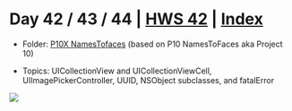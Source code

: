 # Day 42 / 43 / 44 | [HWS 42](https://www.hackingwithswift.com/100/42) | [Index](https://github.com/JulesMoorhouse/100DaysOfSwift/blob/master/README.md)

- Folder: [P10X NamesTofaces](https://github.com/JulesMoorhouse/100DaysOfSwift/tree/master/P10X%20NamesToFaces/NamesToFaces) (based on P10 NamesToFaces  aka Project 10)

- Topics: UICollectionView and UICollectionViewCell, UIImagePickerController, UUID, NSObject subclasses, and fatalError

<img src="../Images/day42-p10x-nf.gif">


